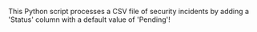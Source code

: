 This Python script processes a CSV file of security incidents by adding a 'Status' column with a default value of 'Pending'!
